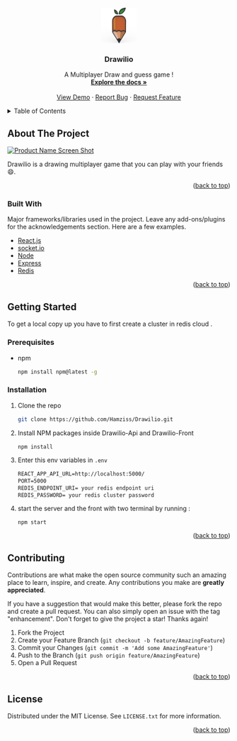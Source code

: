 <div id="top"></div>

<!-- PROJECT SHIELDS -->
<!--
*** I'm using markdown "reference style" links for readability.
*** Reference links are enclosed in brackets [ ] instead of parentheses ( ).
*** See the bottom of this document for the declaration of the reference variables
*** for contributors-url, forks-url, etc. This is an optional, concise syntax you may use.
*** https://www.markdownguide.org/basic-syntax/#reference-style-links

[![Contributors][contributors-shield]][contributors-url]
[![Forks][forks-shield]][forks-url]
[![Stargazers][stars-shield]][stars-url]
[![Issues][issues-shield]][issues-url]
[![MIT License][license-shield]][license-url]
[![LinkedIn][linkedin-shield]][linkedin-url]
-->

<!-- PROJECT LOGO -->
<br />
<div align="center">
  <a href="https://github.com/Hamziss/Skribblio-Front">
    <img src="Drawilio-Front/public/file.jpg" alt="Logo" width="80" height="80">
  </a>

  <h3 align="center">Drawilio</h3>

  <p align="center">
    A Multiplayer Draw and guess game !
    <br />
    <a href="https://github.com/Hamziss/Skribblio-Front"><strong>Explore the docs »</strong></a>
    <br />
    <br />
    <a href="https://drawilio.netlify.app/">View Demo</a>
    ·
    <a href="https://github.com/Hamziss/Drawilio/issues">Report Bug</a>
    ·
    <a href="https://github.com/Hamziss/Drawilio/issues">Request Feature</a>
  </p>
</div>

<!-- TABLE OF CONTENTS -->
<details>
  <summary>Table of Contents</summary>
  <ol>
    <li>
      <a href="#about-the-project">About The Project</a>
      <ul>
        <li><a href="#built-with">Built With</a></li>
      </ul>
    </li>
    <li>
      <a href="#getting-started">Getting Started</a>
      <ul>
        <li><a href="#prerequisites">Prerequisites</a></li>
        <li><a href="#installation">Installation</a></li>
      </ul>
    </li>
    <li><a href="#usage">Usage</a></li>

    <li><a href="#contributing">Contributing</a></li>
    <li><a href="#license">License</a></li>

  </ol>
</details>

<!-- ABOUT THE PROJECT -->

## About The Project

[![Product Name Screen Shot][product-screenshot]](https://example.com)

Drawilio is a drawing multiplayer game that you can play with your friends :smile:.

<p align="right">(<a href="#top">back to top</a>)</p>

### Built With

Major frameworks/libraries used in the project. Leave any add-ons/plugins for the acknowledgements section. Here are a few examples.

- [React.js](https://reactjs.org/)
- [socket.io](https://socket.io/)
- [Node](https://nodejs.org/en/)
- [Express](https://expressjs.com/fr/)
- [Redis](https://redis.io/)

<p align="right">(<a href="#top">back to top</a>)</p>

<!-- GETTING STARTED -->

## Getting Started

To get a local copy up you have to first create a cluster in redis cloud .

### Prerequisites


- npm
  ```sh
  npm install npm@latest -g
  ```

### Installation


1. Clone the repo
   ```sh
   git clone https://github.com/Hamziss/Drawilio.git
   ```
3. Install NPM packages inside Drawilio-Api and Drawilio-Front
   ```sh
   npm install
   ```
4. Enter this env variables in `.env`
   ```
   REACT_APP_API_URL=http://localhost:5000/
   PORT=5000
   REDIS_ENDPOINT_URI= your redis endpoint uri
   REDIS_PASSWORD= your redis cluster password
   ```
5. start the server and the front with two terminal by running :
   ```
   npm start
   ```
<p align="right">(<a href="#top">back to top</a>)</p>




<!-- CONTRIBUTING -->

## Contributing

Contributions are what make the open source community such an amazing place to learn, inspire, and create. Any contributions you make are **greatly appreciated**.

If you have a suggestion that would make this better, please fork the repo and create a pull request. You can also simply open an issue with the tag "enhancement".
Don't forget to give the project a star! Thanks again!

1. Fork the Project
2. Create your Feature Branch (`git checkout -b feature/AmazingFeature`)
3. Commit your Changes (`git commit -m 'Add some AmazingFeature'`)
4. Push to the Branch (`git push origin feature/AmazingFeature`)
5. Open a Pull Request

<p align="right">(<a href="#top">back to top</a>)</p>

<!-- LICENSE -->

## License

Distributed under the MIT License. See `LICENSE.txt` for more information.

<p align="right">(<a href="#top">back to top</a>)</p>



<!-- MARKDOWN LINKS & IMAGES -->
<!-- https://www.markdownguide.org/basic-syntax/#reference-style-links -->

[contributors-shield]: https://img.shields.io/github/contributors/othneildrew/Best-README-Template.svg?style=for-the-badge
[contributors-url]: https://github.com/Hamziss/Drawilio/graphs/contributors
[forks-shield]: https://img.shields.io/github/forks/othneildrew/Best-README-Template.svg?style=for-the-badge
[forks-url]: https://github.com/Hamziss/Drawilio/network/members
[stars-shield]: https://img.shields.io/github/stars/othneildrew/Best-README-Template.svg?style=for-the-badge
[stars-url]: https://github.com/Hamziss/Drawilio/stargazers
[issues-shield]: https://img.shields.io/github/issues/othneildrew/Best-README-Template.svg?style=for-the-badge
[issues-url]: https://github.com/Hamziss/Drawilio/issues
[license-shield]: https://img.shields.io/github/license/othneildrew/Best-README-Template.svg?style=for-the-badge
[license-url]: https://github.com/Hamziss/Drawilio/blob/master/LICENSE.txt
[linkedin-shield]: https://img.shields.io/badge/-LinkedIn-black.svg?style=for-the-badge&logo=linkedin&colorB=555
[linkedin-url]: https://linkedin.com/in/othneildrew
[product-screenshot]: images/screenshot.png
